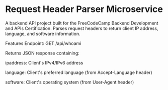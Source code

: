 # Request Header Parser Microservice
A backend API project built for the FreeCodeCamp Backend Development and APIs Certification. Parses request headers to return client IP address, language, and software information.

Features
Endpoint: GET /api/whoami

Returns JSON response containing:

ipaddress: Client's IPv4/IPv6 address

language: Client's preferred language (from Accept-Language header)

software: Client's operating system (from User-Agent header)

